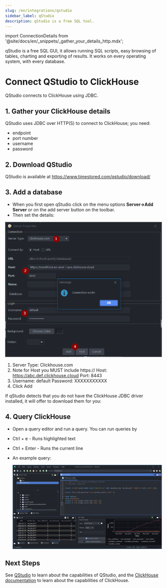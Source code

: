 ```yaml
---
slug: /en/integrations/qstudio
sidebar_label: qStudio
description: qStudio is a free SQL tool.
---
```

import ConnectionDetails from '@site/docs/en/_snippets/_gather_your_details_http.mdx';

qStudio is a free SQL GUI, it allows running SQL scripts, easy browsing of tables, charting and exporting of results. It works on every operating system, with every database.

# Connect QStudio to ClickHouse

QStudio connects to ClickHouse using JDBC. 

## 1. Gather your ClickHouse details

QStudio uses JDBC over HTTP(S) to connect to ClickHouse; you need:

- endpoint
- port number
- username
- password

<ConnectionDetails />

## 2. Download QStudio

QStudio is available at https://www.timestored.com/qstudio/download/

## 3. Add a database

- When you first open qStudio click on the menu options **Server->Add Server** or on the add server button on the toolbar.
- Then set the details:

![Configure a new database](./images/qstudio-add-connection.png)

1.   Server Type: Clickhouse.com
2.    Note for Host you MUST include https://
    Host: https://abc.def.clickhouse.cloud
    Port: 8443
3.  Username: default
    Password: XXXXXXXXXXX
 4. Click Add

If qStudio detects that you do not have the ClickHouse JDBC driver installed, it will offer to download them for you:

## 4. Query ClickHouse

- Open a query editor and run a query. You can run queries by 
- Ctrl + e - Runs highlighted text
- Ctrl + Enter - Runs the current line

- An example query:

  ![A sample query](./images/qstudio-running-query.png)

## Next Steps

See [QStudio](https://www.timestored.com/qstudio) to learn about the capabilities of QStudio, and the [ClickHouse documentation](https://clickhouse.com/docs) to learn about the capabilities of ClickHouse.
